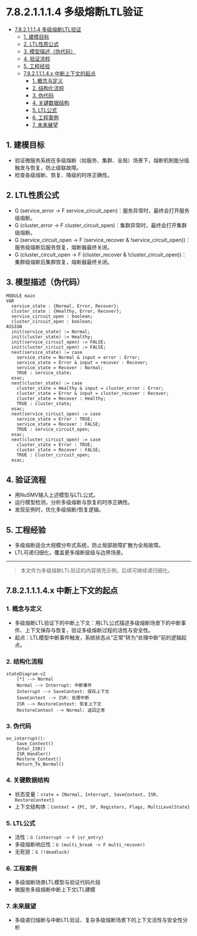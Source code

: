 # 7.8.2.1.1.1.4 多级熔断LTL验证


<!-- TOC START -->

- [7.8.2.1.1.1.4 多级熔断LTL验证](#7821114-多级熔断ltl验证)
  - [1. 建模目标](#1-建模目标)
  - [2. LTL性质公式](#2-ltl性质公式)
  - [3. 模型描述（伪代码）](#3-模型描述伪代码)
  - [4. 验证流程](#4-验证流程)
  - [5. 工程经验](#5-工程经验)
  - [7.8.2.1.1.1.4.x 中断上下文的起点](#7821114x-中断上下文的起点)
    - [1. 概念与定义](#1-概念与定义)
    - [2. 结构化流程](#2-结构化流程)
    - [3. 伪代码](#3-伪代码)
    - [4. 关键数据结构](#4-关键数据结构)
    - [5. LTL公式](#5-ltl公式)
    - [6. 工程案例](#6-工程案例)
    - [7. 未来展望](#7-未来展望)

<!-- TOC END -->

## 1. 建模目标

- 验证微服务系统在多级熔断（如服务、集群、全局）场景下，熔断机制能分级触发与恢复，防止级联故障。
- 检查各级熔断、恢复、降级的时序正确性。

## 2. LTL性质公式

- G (service_error -> F service_circuit_open)：服务异常时，最终会打开服务级熔断。
- G (cluster_error -> F cluster_circuit_open)：集群异常时，最终会打开集群级熔断。
- G (service_circuit_open -> F (service_recover & !service_circuit_open))：服务级熔断后服务恢复，熔断器最终关闭。
- G (cluster_circuit_open -> F (cluster_recover & !cluster_circuit_open))：集群级熔断后集群恢复，熔断器最终关闭。

## 3. 模型描述（伪代码）

```smv
MODULE main
VAR
  service_state : {Normal, Error, Recover};
  cluster_state : {Healthy, Error, Recover};
  service_circuit_open : boolean;
  cluster_circuit_open : boolean;
ASSIGN
  init(service_state) := Normal;
  init(cluster_state) := Healthy;
  init(service_circuit_open) := FALSE;
  init(cluster_circuit_open) := FALSE;
  next(service_state) := case
    service_state = Normal & input = error : Error;
    service_state = Error & input = recover : Recover;
    service_state = Recover : Normal;
    TRUE : service_state;
  esac;
  next(cluster_state) := case
    cluster_state = Healthy & input = cluster_error : Error;
    cluster_state = Error & input = cluster_recover : Recover;
    cluster_state = Recover : Healthy;
    TRUE : cluster_state;
  esac;
  next(service_circuit_open) := case
    service_state = Error : TRUE;
    service_state = Recover : FALSE;
    TRUE : service_circuit_open;
  esac;
  next(cluster_circuit_open) := case
    cluster_state = Error : TRUE;
    cluster_state = Recover : FALSE;
    TRUE : cluster_circuit_open;
  esac;
```

## 4. 验证流程

- 用NuSMV输入上述模型与LTL公式。
- 运行模型检测，分析多级熔断与恢复的时序正确性。
- 发现反例时，优化多级熔断/恢复逻辑。

## 5. 工程经验

- 多级熔断适合大规模分布式系统，防止局部故障扩散为全局故障。
- LTL可递归细化，覆盖更多熔断层级与边界场景。

---
> 本文件为多级熔断LTL验证的内容填充示例，后续可继续递归细化。

## 7.8.2.1.1.1.4.x 中断上下文的起点

### 1. 概念与定义

- 多级熔断LTL验证下的中断上下文：用LTL公式描述多级熔断场景下的中断事件、上下文保存与恢复，验证多级熔断过程的活性与安全性。
- 起点：LTL模型中断事件触发，系统状态从“正常”转为“处理中断”前的逻辑起点。

### 2. 结构化流程

```mermaid
stateDiagram-v2
    [*] --> Normal
    Normal --> Interrupt: 中断事件
    Interrupt --> SaveContext: 保存上下文
    SaveContext --> ISR: 处理中断
    ISR --> RestoreContext: 恢复上下文
    RestoreContext --> Normal: 返回正常
```

### 3. 伪代码

```pseudo
on_interrupt():
    Save_Context()
    Enter_ISR()
    ISR_Handler()
    Restore_Context()
    Return_To_Normal()
```

### 4. 关键数据结构

- 状态变量：`state = {Normal, Interrupt, SaveContext, ISR, RestoreContext}`
- 上下文结构体：`Context = {PC, SP, Registers, Flags, MultiLevelState}`

### 5. LTL公式

- 活性：`G (interrupt -> F isr_entry)`
- 多级熔断响应性：`G (multi_break -> F multi_recover)`
- 无死锁：`G (!deadlock)`

### 6. 工程案例

- 多级熔断场景LTL模型与验证代码片段
- 微服务多级熔断中断上下文LTL建模

### 7. 未来展望

- 多级递归熔断与中断LTL验证、复杂多级熔断场景下的上下文活性与安全性分析
